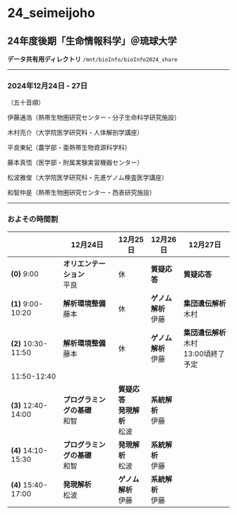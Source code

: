 # 24_seimeijoho
## 24年度後期「生命情報科学」＠琉球大学 

**データ共有用ディレクトリ** `/mnt/bioInfo/bioInfo2024_share`

----------

### 2024年12月24日 - 27日

（五十音順）

伊藤通浩（熱帯生物圏研究センター・分子生命科学研究施設）

木村亮介（大学院医学研究科・人体解剖学講座）

平良東紀（農学部・亜熱帯生物資源科学科）

藤本真悟（医学部・附属実験実習機器センター）

松波雅俊（大学院医学研究科・先進ゲノム検査医学講座）

和智仲是（熱帯生物圏研究センター・西表研究施設）

----------

### およその時間割

||12月24日|12月25日|12月26日|12月27日|
|-|-|-|-|-|
|**(0)** 9:00|**オリエンテーション**<br>平良 |休|**質疑応答**<br>|**質疑応答**<br>|
|**(1)** 9:00-10:20|**解析環境整備**<br>藤本|休|**ゲノム解析**<br>伊藤|**集団遺伝解析**<br>木村|
|**(2)** 10:30-11:50|**解析環境整備**<br>藤本|休|**ゲノム解析**<br>伊藤|**集団遺伝解析**<br>木村<br>13:00頃終了予定|
|11:50-12:40|||
|**(3)** 12:40-14:00|**プログラミングの基礎**<br>和智|**質疑応答**<br>**発現解析**<br>松波|**系統解析**<br>伊藤||
|**(4)** 14:10-15:30|**プログラミングの基礎**<br>和智|**発現解析**<br>松波|**系統解析**<br>伊藤||
|**(4)** 15:40-17:00|**発現解析**<br>松波|**ゲノム解析**<br>伊藤|**系統解析**<br>伊藤||
